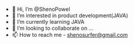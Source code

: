 - 👋 Hi, I’m @ShenoPowel
- 👀 I’m interested in product development(JAVA)
- 🌱 I’m currently learning JAVA
- 💞️ I’m looking to collaborate on ...
- 📫 How to reach me - shenosurfer@gmail.com

<!---
ShenoPowel/ShenoPowel is a ✨ special ✨ repository because its `README.md` (this file) appears on your GitHub profile.
You can click the Preview link to take a look at your changes.
--->
